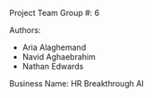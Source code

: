 Project Team Group #: 6


Authors:
- Aria Alaghemand
- Navid Aghaebrahim
- Nathan Edwards

Business Name: HR Breakthrough AI
